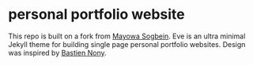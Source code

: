 # personal portfolio website

This repo is built on a fork from <a href="https://github.com/jibolash/Eve">Mayowa Sogbein</a>. Eve is an ultra minimal Jekyll theme for building single page personal portfolio websites. Design was inspired by <a href="https://github.com/bastiennony/bastiennony.github.io/tree/master">Bastien Nony</a>.